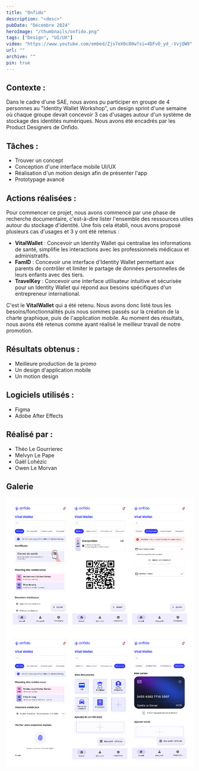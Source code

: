 ```yaml
---
title: "Onfido"
description: "<desc>"
pubDate: "Décembre 2024"
heroImage: "/thumbnails/onfido.png"
tags: ["Design", "UI/UX"]
video: "https://www.youtube.com/embed/Zjs7eX0c80w?si=4DFvO_yd_-VvjQW9"
url: ""
archive: ""
pin: true
---
```


## Contexte :
Dans le cadre d'une SAE, nous avons pu participer en groupe de 4 personnes au "Identity Wallet Workshop", un design sprint d'une semaine où chaque groupe devait concevoir 3 cas d'usages autour d'un système de stockage des identités numériques. Nous avons été encadrés par les Product Designers de Onfido.

## Tâches :
- Trouver un concept  
- Conception d'une interface mobile UI/UX  
- Réalisation d'un motion design afin de présenter l'app  
- Prototypage avancé  

## Actions réalisées :  
Pour commencer ce projet, nous avons commencé par une phase de recherche documentaire, c'est-à-dire lister l'ensemble des ressources utiles autour du stockage d'identité. Une fois cela établi, nous avons proposé plusieurs cas d'usages et 3 y ont été retenus :  
- **VitalWallet** : Concevoir un Identity Wallet qui centralise les informations de santé, simplifie les interactions avec les professionnels médicaux et administratifs.  
- **FamID** : Concevoir une interface d'Identity Wallet permettant aux parents de contrôler et limiter le partage de données personnelles de leurs enfants avec des tiers.  
- **TravelKey** : Concevoir une interface utilisateur intuitive et sécurisée pour un Identity Wallet qui répond aux besoins spécifiques d'un entrepreneur international.  

C'est le **VitalWallet** qui a été retenu. Nous avons donc listé tous les besoins/fonctionnalités puis nous sommes passés sur la création de la charte graphique, puis de l'application mobile. Au moment des résultats, nous avons été retenus comme ayant réalisé le meilleur travail de notre promotion.

## Résultats obtenus :  
- Meilleure production de la promo  
- Un design d'application mobile  
- Un motion design  

## Logiciels utilisés :  
- Figma  
- Adobe After Effects  

## Réalisé par :  
- Théo Le Gourrierec  
- Melvyn Le Pape  
- Gaël Lohézic  
- Owen Le Morvan  

## Galerie
![Captures d'écran de l'application VitalWallet](src/assets/projects/onfido/onfido1.png)
![Captures d'écran de l'application VitalWallet](src/assets/projects/onfido/onfido2.png)
